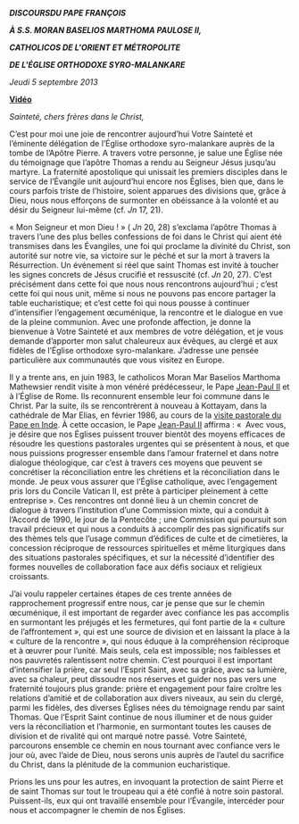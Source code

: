 ***DISCOURS******DU PAPE FRANÇOIS***

***À S.S. MORAN BASELIOS MARTHOMA PAULOSE II,***

***CATHOLICOS DE L'ORIENT ET MÉTROPOLITE***

***DE L'ÉGLISE ORTHODOXE SYRO-MALANKARE***

*Jeudi 5 septembre 2013*

**[Vidéo](http://player.rv.va/vaticanplayer.asp?language=it&tic=VA_DCP4JPTR)**

*Sainteté, chers frères dans le Christ,*

C’est pour moi une joie de rencontrer aujourd’hui Votre Sainteté et l’éminente délégation de l’Église orthodoxe syro-malankare auprès de la tombe de l’Apôtre Pierre. A travers votre personne, je salue une Église née du témoignage que l’apôtre Thomas a rendu au Seigneur Jésus jusqu’au martyre. La fraternité apostolique qui unissait les premiers disciples dans le service de l’Évangile unit aujourd’hui encore nos Églises, bien que, dans le cours parfois triste de l’histoire, soient apparues des divisions que, grâce à Dieu, nous nous efforçons de surmonter en obéissance à la volonté et au désir du Seigneur lui-même (cf. *Jn* 17, 21).

« Mon Seigneur et mon Dieu ! » ( *Jn* 20, 28) s’exclama l’apôtre Thomas à travers l’une des plus belles confessions de foi dans le Christ qui aient été transmises dans les Évangiles, une foi qui proclame la divinité du Christ, son autorité sur notre vie, sa victoire sur le péché et sur la mort à travers la Résurrection. Un événement si réel que saint Thomas est invité à toucher les signes concrets de Jésus crucifié et ressuscité (cf. *Jn* 20, 27). C’est précisément dans cette foi que nous nous rencontrons aujourd’hui ; c’est cette foi qui nous unit, même si nous ne pouvons pas encore partager la table eucharistique; et c’est cette foi qui nous pousse à continuer d’intensifier l’engagement œcuménique, la rencontre et le dialogue en vue de la pleine communion. Avec une profonde affection, je donne la bienvenue à Votre Sainteté et aux membres de votre délégation, et je vous demande d’apporter mon salut chaleureux aux évêques, au clergé et aux fidèles de l’Église orthodoxe syro-malankare. J’adresse une pensée particulière aux communautés que vous visitez en Europe.

Il y a trente ans, en juin 1983, le catholicos Moran Mar Baselios Marthoma Mathewsier rendit visite à mon vénéré prédécesseur, le Pape [Jean-Paul II](http://www.vatican.va/holy_father/john_paul_ii/index_fr.htm) et à l’Église de Rome. Ils reconnurent ensemble leur foi commune dans le Christ. Par la suite, ils se rencontrèrent à nouveau à Kottayam, dans la cathédrale de Mar Elias, en février 1986, au cours de la [visite pastorale du Pape en Inde](http://www.vatican.va/holy_father/john_paul_ii/travels/sub_index1986/trav_india_fr.htm). À cette occasion, le Pape [Jean-Paul II](http://www.vatican.va/holy_father/john_paul_ii/index_fr.htm) affirma : «  Avec vous, je désire que nos Églises puissent trouver bientôt des moyens efficaces de résoudre les questions pastorales urgentes qui se présentent à nous, et que nous puissions progresser ensemble dans l’amour fraternel et dans notre dialogue théologique, car c’est à travers ces moyens que peuvent se concrétiser la réconciliation entre les chrétiens et la réconciliation dans le monde. Je peux vous assurer que l’Église catholique, avec l’engagement pris lors du Concile Vatican II, est prête à participer pleinement à cette entreprise ». Ces rencontres ont donné lieu à un chemin concret de dialogue à travers l’institution d’une Commission mixte, qui a conduit à l’Accord de 1990, le jour de la Pentecôte ; une Commission qui poursuit son travail précieux et qui nous a conduits à accomplir des pas significatifs sur des thèmes tels que l’usage commun d’édifices de culte et de cimetières, la concession réciproque de ressources spirituelles et même liturgiques dans des situations pastorales spécifiques, et sur la nécessité d’identifier des formes nouvelles de collaboration face aux défis sociaux et religieux croissants.

J’ai voulu rappeler certaines étapes de ces trente années de rapprochement progressif entre nous, car je pense que sur le chemin œcuménique, il est important de regarder avec confiance les pas accomplis en surmontant les préjugés et les fermetures, qui font partie de la « culture de l’affrontement », qui est une source de division et en laissant la place à la « culture de la rencontre », qui nous éduque à la compréhension réciproque et à œuvrer pour l’unité. Mais seuls, cela est impossible; nos faiblesses et nos pauvretés ralentissent notre chemin. C’est pourquoi il est important d’intensifier la prière, car seul l’Esprit Saint, avec sa grâce, avec sa lumière, avec sa chaleur, peut dissoudre nos réserves et guider nos pas vers une fraternité toujours plus grande: prière et engagement pour faire croître les relations d’amitié et de collaboration aux divers niveaux, au sein du clergé, parmi les fidèles, des diverses Églises nées du témoignage rendu par saint Thomas. Que l’Esprit Saint continue de nous illuminer et de nous guider vers la réconciliation et l’harmonie, en surmontant toutes les causes de division et de rivalité qui ont marqué notre passé. Votre Sainteté, parcourons ensemble ce chemin en nous tournant avec confiance vers le jour où, avec l’aide de Dieu, nous serons unis auprès de l’autel du sacrifice du Christ, dans la plénitude de la communion eucharistique.

Prions les uns pour les autres, en invoquant la protection de saint Pierre et de saint Thomas sur tout le troupeau qui a été confié à notre soin pastoral. Puissent-ils, eux qui ont travaillé ensemble pour l’Évangile, intercéder pour nous et accompagner le chemin de nos Églises.